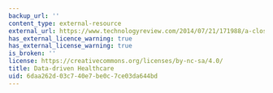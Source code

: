 ```yaml
---
backup_url: ''
content_type: external-resource
external_url: https://www.technologyreview.com/2014/07/21/171988/a-closer-look-at-data-driven-health-care/
has_external_licence_warning: true
has_external_license_warning: true
is_broken: ''
license: https://creativecommons.org/licenses/by-nc-sa/4.0/
title: Data-driven Healthcare
uid: 6daa262d-03c7-40e7-be0c-7ce03da644bd
---
```

